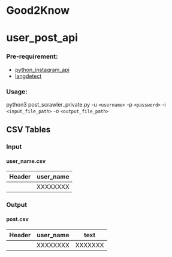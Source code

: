# Good2Know

# user_post_api
### Pre-requirement:
- [python_instagram_api](https://github.com/ping/instagram_private_api "python_instagram_api")
- [langdetect](https://github.com/Mimino666/langdetect "langdetect")

### Usage:
python3 post_scrawler_private.py -u `<username>` -p `<password>` -i `<input_file_path>` -o `<output_file_path>`

## CSV Tables

### Input
#### user_name.csv

Header  | user_name
------------- | -------------
&nbsp; | XXXXXXXX

### Output
#### post.csv

Header  | user_name | text
------------- | ------------- | -------------
&nbsp; | XXXXXXXX | XXXXXXX
